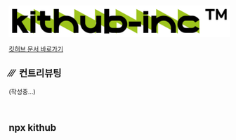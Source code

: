 ![logo1](images/logo.png)

[킷허브 문서 바로가기](https://kithub.gitbook.io/kithub-docs/)

## ⁄⁄⁄ &nbsp;컨트리뷰팅

(작성중...)

<br />

## npx kithub